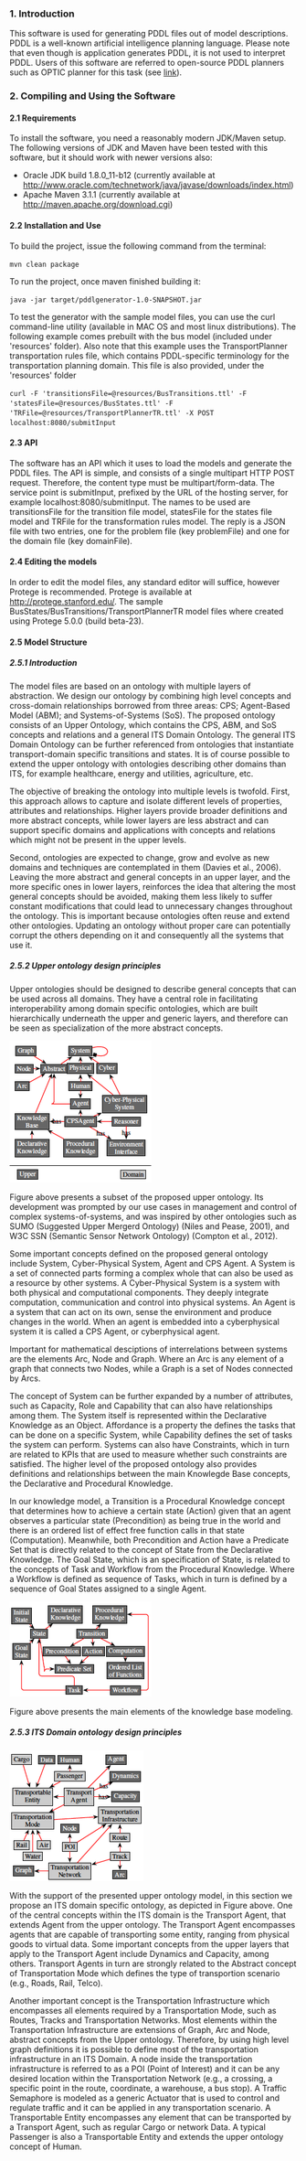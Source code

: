### 1. Introduction

This software is used for generating PDDL files out of model descriptions. PDDL is a well-known artificial intelligence planning language. Please note that even though is application generates PDDL, it is not used to interpret PDDL. Users of this software are referred to open-source PDDL planners such as OPTIC planner for this task (see [link](https://github.com/Dunes/janitor/tree/master/optic)).

### 2. Compiling and Using the Software

#### 2.1 Requirements

To install the software, you need a reasonably modern JDK/Maven setup. The following versions of JDK and Maven have been tested with this software, but it should work with newer versions also:

* Oracle JDK build 1.8.0_11-b12 (currently available at http://www.oracle.com/technetwork/java/javase/downloads/index.html)
* Apache Maven 3.1.1 (currently available at http://maven.apache.org/download.cgi)

#### 2.2 Installation and Use

To build the project, issue the following command from the terminal:

`mvn clean package`

To run the project, once maven finished building it:

`java -jar target/pddlgenerator-1.0-SNAPSHOT.jar`

To test the generator with the sample model files, you can use the curl command-line utility (available in MAC OS and most linux distributions). The following example comes prebuilt with the bus model (included under 'resources' folder). Also note that this example uses the TransportPlanner transportation rules file, which contains PDDL-specific terminology for the transportation planning domain. This file is also provided, under the 'resources' folder

`curl -F 'transitionsFile=@resources/BusTransitions.ttl' -F 'statesFile=@resources/BusStates.ttl' -F 'TRFile=@resources/TransportPlannerTR.ttl' -X POST localhost:8080/submitInput`

#### 2.3 API

The software has an API which it uses to load the models and generate the PDDL files. The API is simple, and consists of a single multipart HTTP POST request. Therefore, the content type must be multipart/form-data. The service point is submitInput, prefixed by the URL of the hosting server, for example localhost:8080/submitInput. The names to be used are transitionsFile for the transition file model, statesFile for the states file model and TRFile for the transformation rules model. The reply is a JSON file with two entries, one for the problem file (key problemFile) and one for the domain file (key domainFile).  

#### 2.4 Editing the models

In order to edit the model files, any standard editor will suffice, however Protege is recommended. Protege is available at http://protege.stanford.edu/. The sample BusStates/BusTransitions/TransportPlannerTR model files where created using Protege 5.0.0 (build beta-23).

#### 2.5 Model Structure

##### 2.5.1 Introduction

The model files are based on an ontology with multiple layers of abstraction. We design our ontology by combining high level concepts and cross-domain relationships borrowed from three areas: CPS; Agent-Based Model (ABM); and Systems-of-Systems (SoS). The proposed ontology consists of an Upper Ontology, which contains the CPS, ABM, and SoS concepts and relations and a general ITS Domain Ontology. The general ITS Domain Ontology can be further referenced from ontologies that instantiate transport-domain specific transitions and states. It is of course possible to extend the upper ontology with ontologies describing other domains than ITS, for example healthcare, energy and utilities, agriculture, etc.

The objective of breaking the ontology into multiple levels is twofold. First, this approach allows to capture and isolate different levels of properties, attributes and relationships. Higher layers provide broader definitions and more abstract concepts, while lower layers are less abstract and can support specific domains and applications with concepts and relations which might not be present in the upper levels.

Second, ontologies are expected to change, grow and evolve as new domains and techniques are contemplated in them (Davies et al., 2006). Leaving the more abstract and general concepts in an upper layer, and the more specific ones in lower layers, reinforces the idea that altering the most general concepts should be avoided, making them less likely to suffer constant modifications that could lead to unnecessary changes throughout the ontology. This is important because ontologies often reuse and extend other ontologies. Updating an ontology without proper care can potentially corrupt the others depending on it and consequently all the systems that use it.

##### 2.5.2 Upper ontology design principles

Upper ontologies should be designed to describe general concepts that can be used across all domains. They have a central role in facilitating interoperability among domain specific ontologies, which are built hierarchically underneath the upper and generic layers, and therefore can be seen as specialization of the more abstract concepts.

![Figure 1](/images/fig1.png)

Figure above presents a subset of the proposed upper ontology. Its development was prompted by our use cases in management and control of complex systems-of-systems, and was inspired by other ontologies such as SUMO (Suggested Upper Mergerd Ontology) (Niles and Pease, 2001), and W3C SSN (Semantic Sensor Network Ontology) (Compton et al., 2012).

Some important concepts defined on the proposed general ontology include System, Cyber-Physical System, Agent and CPS Agent. A System is a set of connected parts forming a complex whole that can also be used as a resource by other systems. A Cyber-Physical System is a system with both physical and computational components. They deeply integrate computation, communication and control into physical systems. An Agent is a system that can act on its own, sense the environment and produce changes in the world. When an agent is embedded into a cyberphysical system it is called a CPS Agent, or cyberphysical
agent.

Important for mathematical desciptions of interrelations between systems are the elements Arc, Node and Graph. Where an Arc is any element of a graph that connects two Nodes, while a Graph is a set of Nodes connected by Arcs.

The concept of System can be further expanded by a number of attributes, such as Capacity, Role and Capability that can also have relationships among them. The System itself is represented within the Declarative Knowledge as an Object. Affordance is a property the defines the tasks that can be done on a specific System, while Capability defines the set of tasks the system can perform. Systems can also have Constraints, which in turn are related to KPIs that are used to measure whether such constraints are satisfied. The higher level of the proposed ontology also provides definitions and relationships between the main Knowlegde Base concepts, the Declarative and Procedural Knowledge. 

In our knowledge model, a Transition is a Procedural Knowledge concept that determines how to achieve a certain state (Action) given that an agent observes a particular state (Precondition) as being true in the world and there is an ordered list of effect free function calls in that state (Computation). Meanwhile, both Precondition and Action have a Predicate Set that is directly related to the concept of State from the Declarative Knowledge. The Goal State, which is an specification of State, is related to the concepts of Task and Workflow from the Procedural Knowledge. Where a Workflow is defined as sequence of Tasks, which in turn is defined by a sequence of Goal States assigned to a single Agent. 

![Figure 2](/images/fig2.png)

Figure above presents the main elements of the knowledge base modeling.

##### 2.5.3 ITS Domain ontology design principles

![Figure 3](/images/fig3.png)

With the support of the presented upper ontology model, in this section we propose an ITS domain specific ontology, as depicted in Figure above. One of the central concepts within the ITS domain is the Transport Agent, that extends Agent from the upper ontology. The Transport Agent encompasses agents that are capable of transporting some entity, ranging from physical goods to virtual data. Some important concepts from the upper layers that apply to the Transport Agent include Dynamics and Capacity, among others. Transport Agents in turn are strongly related to the Abstract concept of Transportation Mode which defines the type of transportion scenario (e.g., Roads, Rail, Telco).

Another important concept is the Transportation Infrastructure which encompasses all elements required by a Transportation Mode, such as Routes, Tracks and Transportation Networks. Most elements within the Transportation Infrastructure are extensions of Graph, Arc and Node, abstract concepts from the Upper ontology. Therefore, by using high level graph definitions it is possible to define most of the transportation infrastructure in an ITS Domain. A node inside the transportation infrastructure is referred to as a POI (Point of Interest) and it can be any desired location within the Transportation Network (e.g., a crossing, a specific point in the route, coordinate, a warehouse, a bus stop). A Traffic Semaphore is modeled as a generic Actuator that is used to control and regulate traffic and it can be applied in any transportation scenario. A Transportable Entity encompasses any element that can be transported by a Transport Agent, such as regular Cargo or network Data. A typical Passenger is also a Transportable Entity and extends the upper ontology concept of Human.
